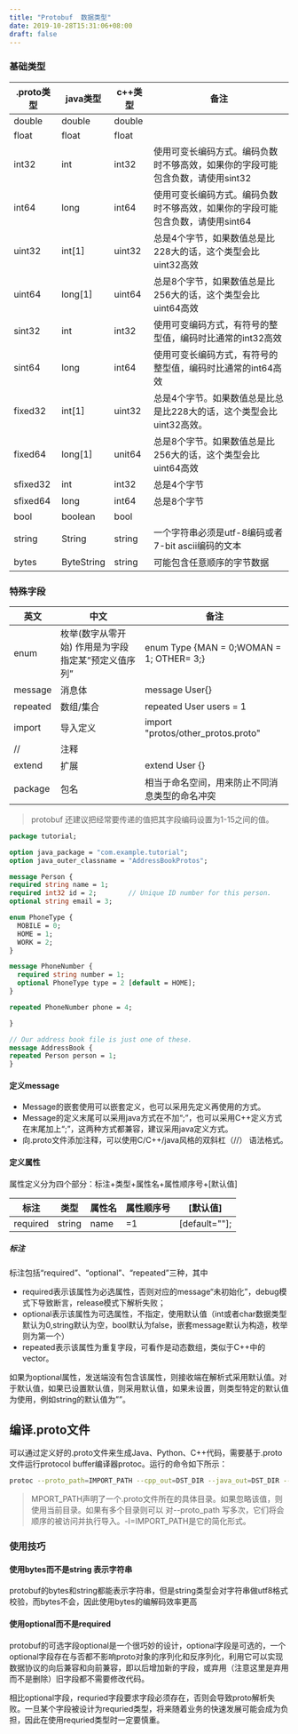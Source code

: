 ```yaml
---
title: "Protobuf  数据类型"
date: 2019-10-28T15:31:06+08:00
draft: false
---
```


### 基础类型
| .proto类型 | java类型 | c++类型 | 备注 |
| --------| ------| ------| -------|
| double | double | double | |
|float | float | float |
| int32 | int | int32 | 使用可变长编码方式。编码负数时不够高效，如果你的字段可能包含负数，请使用sint32 |
| int64 | long | int64 | 使用可变长编码方式。编码负数时不够高效，如果你的字段可能包含负数，请使用sint64 |
| uint32 | int[1] | uint32 | 总是4个字节，如果数值总是比228大的话，这个类型会比uint32高效 |
| uint64 | long[1] | uint64 | 总是8个字节，如果数值总是比256大的话，这个类型会比uint64高效 |
| sint32 | int | int32 | 使用可变编码方式，有符号的整型值，编码时比通常的int32高效 |
| sint64 | long | int64 | 使用可变长编码方式，有符号的整型值，编码时比通常的int64高效 |
| fixed32 | int[1] | uint32 | 总是4个字节。如果数值总是比总是比228大的话，这个类型会比uint32高效。 |
| fixed64 | long[1] | unit64 | 总是8个字节。如果数值总是比256大的话，这个类型会比uint64高效 |
| sfixed32 | int |int32 | 总是4个字节 |
| sfixed64 | long | int64 | 总是8个字节 |
| bool | boolean | bool | |
| string | String | string | 一个字符串必须是utf-8编码或者7-bit ascii编码的文本 |
| bytes | ByteString | string | 可能包含任意顺序的字节数据 |

### 特殊字段
| 英文 | 中文 | 备注 |
| ----| ----| -----|
| enum | 枚举(数字从零开始) 作用是为字段指定某”预定义值序列” | enum Type {MAN = 0;WOMAN = 1; OTHER= 3;} |
| message | 消息体 | message User{} |
| repeated | 数组/集合 | repeated User users = 1 |
| import | 导入定义 | import "protos/other_protos.proto" |
| // | 注释 | |
| extend | 扩展 | extend User {} |
| package | 包名 | 相当于命名空间，用来防止不同消息类型的命名冲突 |


> protobuf 还建议把经常要传递的值把其字段编码设置为1-15之间的值。

```proto
package tutorial;

option java_package = "com.example.tutorial";
option java_outer_classname = "AddressBookProtos";

message Person {
required string name = 1;
required int32 id = 2;        // Unique ID number for this person.
optional string email = 3;

enum PhoneType {
  MOBILE = 0;
  HOME = 1;
  WORK = 2;
}

message PhoneNumber {
  required string number = 1;
  optional PhoneType type = 2 [default = HOME];
}

repeated PhoneNumber phone = 4;

}

// Our address book file is just one of these.
message AddressBook {
repeated Person person = 1;
}
```

#### 定义message
- Message的嵌套使用可以嵌套定义，也可以采用先定义再使用的方式。
- Message的定义末尾可以采用java方式在不加“;”，也可以采用C++定义方式在末尾加上“;”，这两种方式都兼容，建议采用java定义方式。
- 向.proto文件添加注释，可以使用C/C++/java风格的双斜杠（//） 语法格式。


#### 定义属性
属性定义分为四个部分：标注+类型+属性名+属性顺序号+[默认值]

| 标注 | 类型 | 属性名 | 属性顺序号 | [默认值] |
| ---- | ---| ----| ----| ----|
| required | string | name | =1 | [default=""]; |

##### 标注
标注包括“required”、“optional”、“repeated”三种，其中

- required表示该属性为必选属性，否则对应的message“未初始化”，debug模式下导致断言，release模式下解析失败；
- optional表示该属性为可选属性，不指定，使用默认值（int或者char数据类型默认为0,string默认为空，bool默认为false，嵌套message默认为构造，枚举则为第一个）
- repeated表示该属性为重复字段，可看作是动态数组，类似于C++中的vector。

如果为optional属性，发送端没有包含该属性，则接收端在解析式采用默认值。对于默认值，如果已设置默认值，则采用默认值，如果未设置，则类型特定的默认值为使用，例如string的默认值为””。


## 编译.proto文件
可以通过定义好的.proto文件来生成Java、Python、C++代码，需要基于.proto文件运行protocol buffer编译器protoc。运行的命令如下所示：
```bash
protoc --proto_path=IMPORT_PATH --cpp_out=DST_DIR --java_out=DST_DIR --go_out=DST_DIR path/to/file.proto

```
> MPORT_PATH声明了一个.proto文件所在的具体目录。如果忽略该值，则使用当前目录。如果有多个目录则可以 对--proto_path 写多次，它们将会顺序的被访问并执行导入。-I=IMPORT_PATH是它的简化形式。
  
### 使用技巧
#### 使用bytes而不是string 表示字符串
protobuf的bytes和string都能表示字符串，但是string类型会对字符串做utf8格式校验，而bytes不会，因此使用bytes的编解码效率更高

#### 使用optional而不是required
protobuf的可选字段optional是一个很巧妙的设计，optional字段是可选的，一个optional字段存在与否都不影响proto对象的序列化和反序列化，利用它可以实现数据协议的向后兼容和向前兼容，即以后增加新的字段，或弃用（注意这里是弃用而不是删除）旧字段都不需要修改代码。 

相比optional字段，requried字段要求字段必须存在，否则会导致proto解析失败。一旦某个字段被设计为requried类型，将来随着业务的快速发展可能会成为负担，因此在使用requried类型时一定要慎重。 




